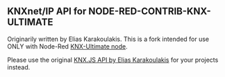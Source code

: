 ## KNXnet/IP API for NODE-RED-CONTRIB-KNX-ULTIMATE

Originarily written by Elias Karakoulakis.
This is a fork intended for use ONLY with Node-Red [KNX-Ultimate node](https://flows.nodered.org/node/node-red-contrib-knx-ultimate).

Please use the original [KNX.JS API by Elias Karakoulakis](https://www.npmjs.com/package/knx) for your projects instead.